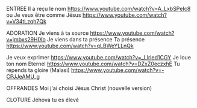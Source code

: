 
ENTREE
Il a reçu le nom
https://www.youtube.com/watch?v=A_LxbSPeIc8
ou 
Je veux être comme Jésus
https://www.youtube.com/watch?v=V34tLzqh7Qk

ADORATION
Je viens à ta source
https://www.youtube.com/watch?v=jmbxs29HIXo
Je viens dans ta présence
Ta présence
https://www.youtube.com/watch?v=qLBWeYLLnQk

Je veux exprimer
https://www.youtube.com/watch?v=_Llrled1CGY
Je loue ton nom Eternel
https://www.youtube.com/watch?v=DZxZ0eczxhE
Tu répends ta gloire (Malasi)
https://www.youtube.com/watch?v=-CPJJeAMU_g

OFFRANDES
Moi j'ai choisi Jésus Christ (nouvelle version)

CLOTURE
Jéhova tu es élevé
